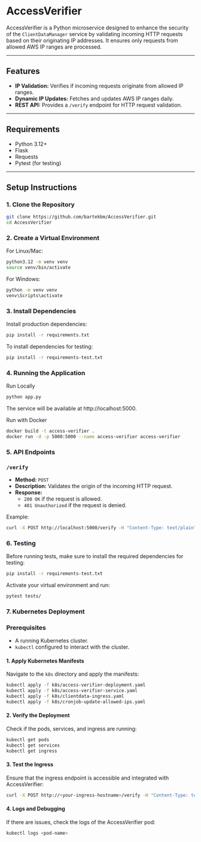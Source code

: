 # AccessVerifier

AccessVerifier is a Python microservice designed to enhance the security of the `ClientDataManager` service by validating incoming HTTP requests based on their originating IP addresses. It ensures only requests from allowed AWS IP ranges are processed.

---

## Features
- **IP Validation:** Verifies if incoming requests originate from allowed IP ranges.
- **Dynamic IP Updates:** Fetches and updates AWS IP ranges daily.
- **REST API:** Provides a `/verify` endpoint for HTTP request validation.
---

## Requirements
- Python 3.12+
- Flask
- Requests
- Pytest (for testing)
---

## Setup Instructions

### 1. Clone the Repository
```bash
git clone https://github.com/bartekbm/AccessVerifier.git
cd AccessVerifier
```

### 2. Create a Virtual Environment
For Linux/Mac:
```bash
python3.12 -m venv venv
source venv/bin/activate
```

For Windows:

```bash
python -m venv venv
venv\Scripts\activate
```

### 3. Install Dependencies
Install production dependencies:
```bash
pip install -r requirements.txt
```

To install dependencies for testing:
```bash
pip install -r requirements-test.txt
```

### 4. Running the Application
Run Locally
```bash
python app.py
```
The service will be available at http://localhost:5000.

Run with Docker
```bash
docker build -t access-verifier .
docker run -d -p 5000:5000 --name access-verifier access-verifier
```

### 5. API Endpoints

### `/verify`
- **Method:** `POST`
- **Description:** Validates the origin of the incoming HTTP request.
- **Response:**
  - `200 OK` if the request is allowed.
  - `401 Unauthorized` if the request is denied.

Example:
```bash
curl -X POST http://localhost:5000/verify -H "Content-Type: text/plain"
```

### 6. Testing
Before running tests, make sure to install the required dependencies for testing:
```bash
pip install -r requirements-test.txt
```

Activate your virtual environment and run:
```bash
pytest tests/
```
### 7. Kubernetes Deployment
### Prerequisites
- A running Kubernetes cluster.
- `kubectl` configured to interact with the cluster.

#### 1. Apply Kubernetes Manifests
Navigate to the `k8s` directory and apply the manifests:
```bash
kubectl apply -f k8s/access-verifier-deployment.yaml
kubectl apply -f k8s/access-verifier-service.yaml
kubectl apply -f k8s/clientdata-ingress.yaml
kubectl apply -f k8s/cronjob-update-allowed-ips.yaml
```
#### 2. Verify the Deployment
Check if the pods, services, and ingress are running:
```bash
kubectl get pods
kubectl get services
kubectl get ingress
```

#### 3. Test the Ingress
Ensure that the ingress endpoint is accessible and integrated with AccessVerifier:
```bash
curl -X POST http://<your-ingress-hostname>/verify -H "Content-Type: text/plain"
```
#### 4. Logs and Debugging
If there are issues, check the logs of the AccessVerifier pod:
```bash
kubectl logs <pod-name>
```
